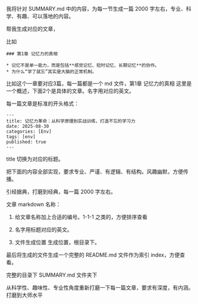 我将针对 SUMMARY.md 中的内容，为每一节生成一篇 2000 字左右，专业、科学、有趣、可以落地的内容。

帮我生成对应的文章，

比如

```
### 第1章 记忆力的真相

* 记忆不是单一能力，而是包括**感觉记忆、短时记忆、长期记忆**的协作。
* 为什么“学了就忘”其实是大脑的正常机制。
```

比如这个一章要对应3篇，每一篇都是一个 md 文件，第1章 记忆力的真相 这里是一个概述，下面2个是具体的文章。名字用对应的英文。


每一篇文章是标准的开头格式：

```
---
title: 记忆力革命：从科学原理到实战训练，打造不忘的学习力
date: 2025-08-30
categories: [Env]
tags: [env]
published: true
---
```

title 切换为对应的标题。

把下面的内容全部实现，要求专业、严谨、有逻辑、有结构。风趣幽默，方便传播。

引经据典，打磨到经典，每一篇 2000 字左右。

文章 markdown 名称：

1) 给文章名称加上合适的编号。1-1-1 之类的，方便排序查看

2) 名字用标题对应的英文。

3) 文件生成位置 生成位置，根目录下。

最后将生成的文件生成一个完整的 README.md 文件作为索引 index，方便查看。

完整的目录下 SUMMARY.md 文件夹下

从科学性、趣味性、专业性角度重新打磨一下每一篇文章，要求有深度，有内涵。打磨到大师水平